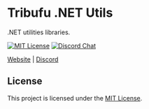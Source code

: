 # Tribufu .NET Utils

.NET utilities libraries.

[![MIT License][mit-badge]][mit-url]
[![Discord Chat][discord-badge]][discord-url]

[mit-badge]: https://img.shields.io/badge/license-MIT-blue.svg
[mit-url]: https://github.com/tribufu/sharp-utils/blob/main/LICENSE.txt
[discord-badge]: https://img.shields.io/discord/276504514616623104.svg?logo=discord&style=flat-square
[discord-url]: https://www.tribufu.com/discord

[Website](https://www.tribufu.com) |
[Discord](https://www.tribufu.com/discord)

## License

This project is licensed under the [MIT License].

[MIT License]: https://github.com/tribufu/sharp-utils/blob/main/LICENSE.txt
